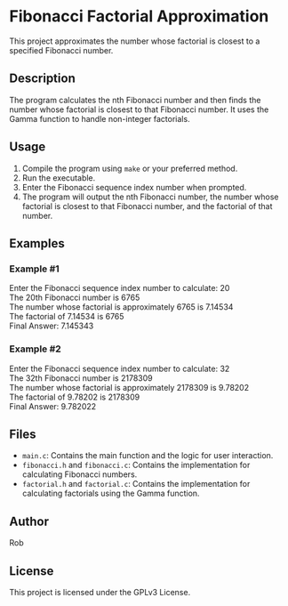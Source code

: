 # Fibonacci Factorial Approximation

This project approximates the number whose factorial is closest to a specified Fibonacci number.

## Description

The program calculates the nth Fibonacci number and then finds the number whose factorial is closest to that Fibonacci number. It uses the Gamma function to handle non-integer factorials.

## Usage

1. Compile the program using `make` or your preferred method.
2. Run the executable.
3. Enter the Fibonacci sequence index number when prompted.
4. The program will output the nth Fibonacci number, the number whose factorial is closest to that Fibonacci number, and the factorial of that number.

## Examples

### Example #1

Enter the Fibonacci sequence index number to calculate: 20  
The 20th Fibonacci number is 6765  
The number whose factorial is approximately 6765 is 7.14534  
The factorial of 7.14534 is 6765  
Final Answer: 7.145343  

### Example #2

Enter the Fibonacci sequence index number to calculate: 32  
The 32th Fibonacci number is 2178309  
The number whose factorial is approximately 2178309 is 9.78202  
The factorial of 9.78202 is 2178309  
Final Answer: 9.782022  

## Files

- `main.c`: Contains the main function and the logic for user interaction.
- `fibonacci.h` and `fibonacci.c`: Contains the implementation for calculating Fibonacci numbers.
- `factorial.h` and `factorial.c`: Contains the implementation for calculating factorials using the Gamma function.

## Author

Rob

## License

This project is licensed under the GPLv3 License.
